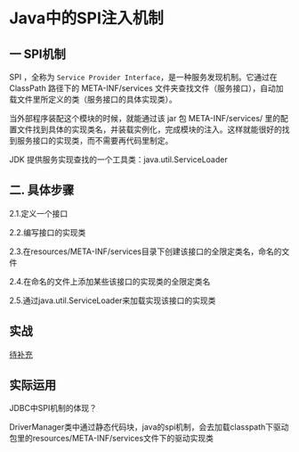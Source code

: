 # Java中的SPI注入机制

## 一 SPI机制
SPI ，全称为 `Service Provider Interface`，是一种服务发现机制。它通过在 ClassPath 路径下的 META-INF/services 文件夹查找文件（服务接口），自动加载文件里所定义的类（服务接口的具体实现类）。

当外部程序装配这个模块的时候，就能通过该 jar 包 META-INF/services/ 里的配置文件找到具体的实现类名，并装载实例化，完成模块的注入。这样就能很好的找到服务接口的实现类，而不需要再代码里制定。

JDK 提供服务实现查找的一个工具类：java.util.ServiceLoader

## 二. 具体步骤
2.1.定义一个接口

2.2.编写接口的实现类

2.3.在resources/META-INF/services目录下创建该接口的全限定类名，命名的文件

2.4.在命名的文件上添加某些该接口的实现类的全限定类名

2.5.通过java.util.ServiceLoader来加载实现该接口的实现类

## 实战

[待补充](https://blog.csdn.net/ccwangwang/article/details/127461086)

## 实际运用

JDBC中SPI机制的体现？

DriverManager类中通过静态代码块，java的spi机制，会去加载classpath下驱动包里的resources/META-INF/services文件下的驱动实现类